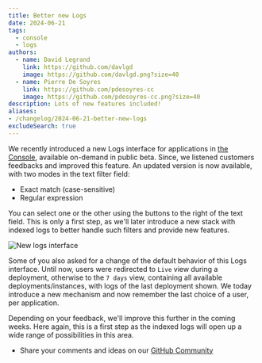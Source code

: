 ```yaml
---
title: Better new Logs
date: 2024-06-21
tags:
  - console
  - logs
authors:
  - name: David Legrand
    link: https://github.com/davlgd
    image: https://github.com/davlgd.png?size=40
  - name: Pierre De Soyres
    link: https://github.com/pdesoyres-cc
    image: https://github.com/pdesoyres-cc.png?size=40
description: Lots of new features included!
aliases:
- /changelog/2024-06-21-better-new-logs
excludeSearch: true
---
```


We recently introduced a new Logs interface for applications in [the Console](https://console.clever-cloud.com), available on-demand in public beta. Since, we listened customers feedbacks and improved this feature. An updated version is now available, with two modes in the text filter field:

- Exact match (case-sensitive)
- Regular expression

You can select one or the other using the buttons to the right of the text field. This is only a first step, as we'll later introduce a new stack with indexed logs to better handle such filters and provide new features.

![New logs interface](/images/changelog/new-logs-update.webp)

Some of you also asked for a change of the default behavior of this Logs interface. Until now, users were redirected to `Live` view during a deployment, otherwise to the `7 days` view, containing all available deployments/instances, with logs of the last deployment shown. We today introduce a new mechanism and now remember the last choice of a user, per application.

Depending on your feedback, we'll improve this further in the coming weeks. Here again, this is a first step as the indexed logs will open up a wide range of possibilities in this area.

* Share your comments and ideas on our [GitHub Community](https://github.com/CleverCloud/Community/discussions/categories/new-logs-interface)

